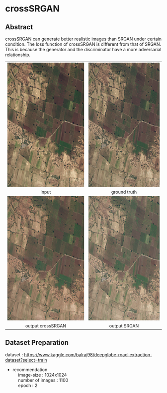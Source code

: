 # crossSRGAN

## Abstract
crossSRGAN can generate better realistic images than SRGAN under certain condition.
The loss function of crossSRGAN is different from that of SRGAN.
This is because the generator and the discriminator have a more adversarial relationship.

<table>
   <tr>
    <td><img src="images/input.png" width=400 height=400></td>
    <td><img src="images/ground.png" width=400 height=400></td>
   </tr>
   <tr>
    <td align="center">input</td>
    <td align="center">ground truth</td>
   </tr>
   <tr>
    <td><img src="images/output_crossSRGAN.png" width=400 height=400></td>
    <td><img src="images/output_SRGAN.png" width=400 height=400></td>
   </tr>
   <tr>
    <td align="center">output crossSRGAN</td>
    <td align="center">output SRGAN</td>
   </tr>
  </table>

## Dataset Preparation <br>
dataset : https://www.kaggle.com/balraj98/deepglobe-road-extraction-dataset?select=train
- recommendation <br>
&emsp; image-size : 1024x1024 <br>
&emsp; number of images : 1100 <br>
&emsp; epoch : 2


